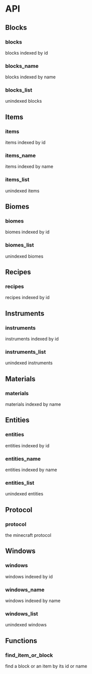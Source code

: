 # API

## Blocks

### blocks

blocks indexed by id

### blocks_name

blocks indexed by name

### blocks_list

unindexed blocks

## Items

### items

items indexed by id

### items_name

items indexed by name

### items_list

unindexed items

## Biomes

### biomes

biomes indexed by id

### biomes_list

unindexed biomes

## Recipes

### recipes

recipes indexed by id

## Instruments

### instruments

instruments indexed by id

### instruments_list

unindexed instruments

## Materials

### materials

materials indexed by name

## Entities

### entities

entities indexed by id

### entities_name

entities indexed by name

### entities_list

unindexed entities

## Protocol

### protocol

the minecraft protocol

## Windows

### windows

windows indexed by id

### windows_name

windows indexed by name

### windows_list

unindexed windows

## Functions

### find_item_or_block

find a block or an item by its id or name

